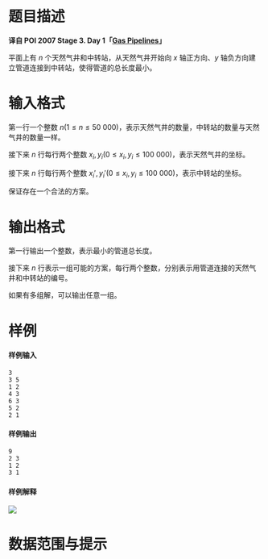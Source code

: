
# 题目描述

**译自 POI 2007 Stage 3. Day 1「[Gas Pipelines](https://szkopul.edu.pl/problemset/problem/zWn2E-v-nn-bozeXQrykmCgD/site/?key=statement)」**

平面上有 $n$ 个天然气井和中转站，从天然气井开始向 $x$ 轴正方向、$y$ 轴负方向建立管道连接到中转站，使得管道的总长度最小。

# 输入格式

第一行一个整数 $n (1 \le n \le 50\ 000)$，表示天然气井的数量，中转站的数量与天然气井的数量一样。

接下来 $n$ 行每行两个整数 $x_i, y_i (0 \le x_i, y_i \le 100\ 000)$，表示天然气井的坐标。

接下来 $n$ 行每行两个整数 $x_i', y_i' (0 \le x_i, y_i \le 100\ 000)$，表示中转站的坐标。

保证存在一个合法的方案。

# 输出格式

第一行输出一个整数，表示最小的管道总长度。

接下来 $n$ 行表示一组可能的方案，每行两个整数，分别表示用管道连接的天然气井和中转站的编号。

如果有多组解，可以输出任意一组。

# 样例

#### 样例输入
```plain
3
3 5
1 2
4 3
6 3
5 2
2 1
```

#### 样例输出
```plain
9
2 3
1 2
3 1
```

#### 样例解释
![](/source/loj/2659/img/aHR0cHM6Ly9zemtvcHVsLmVkdS5wbC9wcm9ibGVtc2V0L3Byb2JsZW0velduMkUtdi1ubi1ib3plWFFyeWttQ2dEL3NpdGUvaW1hZ2VzL09JMTQvZ2F6LmdpZg==.gif)

# 数据范围与提示



